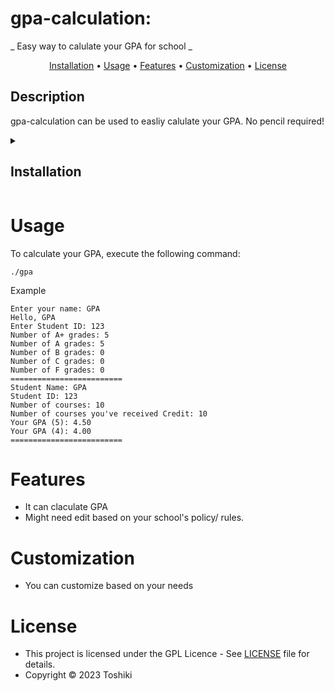 # gpa-calculation: 
_ Easy way to calulate your GPA for school _
<p align="center">
  <a href="#installation">Installation</a> •
  <a href="#usage">Usage</a> •
  <a href="#features">Features</a> •
  <a href="#customization">Customization</a> •
  <a href="#license">License</a>
</p> 

## Description
gpa-calculation can be used to easliy calulate your GPA. No pencil required!
<details id=0>
#
<summary><h2>Installation</h2></summary>
1. Clone the repository:
```console
git clone https://github.com/Joint55internal/gpa-calculation.git
```
2. Navigate to gpa-calculation:
```console
cd gpa-calculation
```
3. Compile the source code:
```console
gcc gpa.c -o gpa
```
</details>

# Usage
To calculate your GPA, execute the following command:
```console
./gpa
```
Example 
```
Enter your name: GPA
Hello, GPA
Enter Student ID: 123
Number of A+ grades: 5
Number of A grades: 5
Number of B grades: 0
Number of C grades: 0
Number of F grades: 0
=========================
Student Name: GPA
Student ID: 123
Number of courses: 10
Number of courses you've received Credit: 10
Your GPA (5): 4.50
Your GPA (4): 4.00
=========================
```
# Features

- It can claculate GPA
- Might need edit based on your school's policy/ rules. 

# Customization
- You can customize based on your needs

# License

- This project is licensed under the GPL Licence - See [LICENSE](/LICENSE) file for details.
- Copyright © 2023 Toshiki
